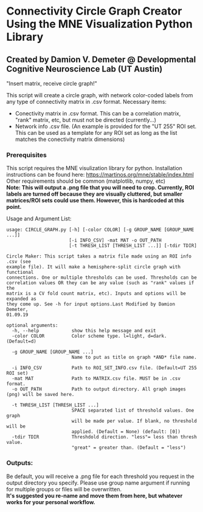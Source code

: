 # Connectivity Circle Graph Creator Using the MNE Visualization Python Library
## Created by Damion V. Demeter @ Developmental Cognitive Neuroscience Lab (UT Austin)
"Insert matrix, receive circle graph!"  

This script will create a circle graph, with network color-coded labels from any type of connectivity matrix in .csv format. Necessary items:  
- Conectivity matrix in .csv format. This can be a correlation matrix, "rank" matrix, etc, but must not be directed (currently...)  
- Network info .csv file. (An example is provided for the "UT 255" ROI set. This can be used as a template for any ROI set as long as the list matches the conectivity matrix dimensions)   
 
### Prerequisites
This script requires the MNE visulization library for python. Installation instructions can be found here: https://martinos.org/mne/stable/index.html   
Other requirements should be common (matplotlib, numpy, etc)   
**Note: This will output a .png file that you will need to crop. Currently, ROI labels are turned off because they are visually cluttered, but smaller matrices/ROI sets could use them. However, this is hardcoded at this point.**

Usage and Argument List:
```
usage: CIRCLE_GRAPH.py [-h] [-color COLOR] [-g GROUP_NAME [GROUP_NAME ...]]
                       [-i INFO_CSV] -mat MAT -o OUT_PATH
                       [-t THRESH_LIST [THRESH_LIST ...]] [-tdir TDIR]

Circle Maker: This script takes a matrix file made using an ROI info .csv (see
example file). It will make a hemisphere-split circle graph with functional
connections. One or multiple thresholds can be used. Thresholds can be
correlation values OR they can be any value (such as "rank" values if the
matrix is a CV fold count matrix, etc). Inputs and options will be expanded as
they come up. See -h for input options.Last Modified by Damion Demeter,
01.09.19

optional arguments:
  -h, --help            show this help message and exit
  -color COLOR          Color scheme type. l=light, d=dark. (Default=d)
  
  -g GROUP_NAME [GROUP_NAME ...]
                        Name to put as title on graph *AND* file name.
                        
  -i INFO_CSV           Path to ROI_SET_INFO.csv file. (Default=UT 255 ROI set)
  -mat MAT              Path to MATRIX.csv file. MUST be in .csv format.
  -o OUT_PATH           Path to output directory. All graph images (png) will be saved here.
  
  -t THRESH_LIST [THRESH_LIST ...]
                        SPACE separated list of threshold values. One graph
                        will be made per value. If blank, no threshold will be
                        applied. (Default = None) (default: [0])
  -tdir TDIR            Threshdold direction. "less"= less than thresh value.
                        "great" = greater than. (Default = "less")
```												

### Outputs:
Be default, you will receive a .png file for each threshold you request in the output directory you specify. Please use group name argument if running for multiple groups or files will be overwritten.   
**It's suggested you re-name and move them from here, but whatever works for your personal workflow.**
	
